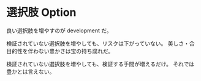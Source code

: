 # 選択肢 Option

良い選択肢を増やすのが development だ。

検証されていない選択肢を増やしても、リスクは下がっていない。
美しさ・合目的性を伴わない豊かさは宝の持ち腐れだ。

検証されていない選択肢を増やしても、検証する手間が増えるだけ。
それでは豊かとは言えない。
